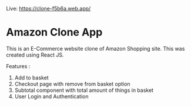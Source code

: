 Live: https://clone-f5b6a.web.app/
<h1>Amazon Clone App</h1>

This is an E-Commerce website clone of Amazon Shopping site. This was created using React JS.

Features :

1. Add to basket
2. Checkout page with remove from basket option
3. Subtotal component with total amount of things in basket
4. User Login and Authentication

